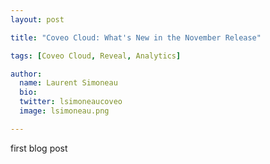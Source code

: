 ```yaml
---
layout: post

title: "Coveo Cloud: What's New in the November Release"

tags: [Coveo Cloud, Reveal, Analytics]

author:
  name: Laurent Simoneau
  bio: 
  twitter: lsimoneaucoveo
  image: lsimoneau.png

---
```


first blog post
